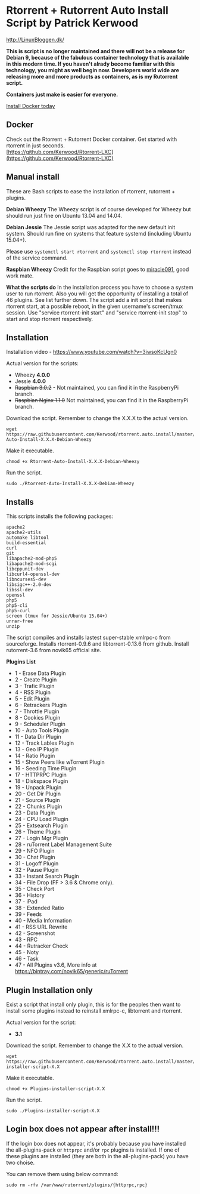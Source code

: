 
# Rtorrent + Rutorrent Auto Install Script by Patrick Kerwood

http://LinuxBloggen.dk/

**This is script is no longer maintained and there will not be a release for Debian 9, because of the fabulous container technology that is available in this modern time. If you haven't alrady become familiar with this technology, you might as well begin now. Developers world wide are releasing more and more products as containers, as is my Rutorrent script.**

**Containers just make is easier for everyone.**

[Install Docker today](https://docs.docker.com/install/linux/docker-ce/debian/#install-docker-ce)

## Docker
Check out the Rtorrent + Rutorrent Docker container. Get started with rtorrent in just seconds.  
[https://github.com/Kerwood/Rtorrent-LXC](https://github.com/Kerwood/Rtorrent-LXC)

## Manual install
These are Bash scripts to ease the installation of rtorrent, rutorrent + plugins.

**Debian Wheezy**
The Wheezy script is of course developed for Wheezy but should run just fine on Ubuntu 13.04 and 14.04.

**Debian Jessie**
The Jessie script was adapted for the new default init system. Should run fine on systems that feature systemd (including Ubuntu 15.04+).

Please use `systemctl start rtorrent` and `systemctl stop rtorrent` instead of the service command.

**Raspbian Wheezy**
Credit for the Raspbian script goes to [miracle091](https://github.com/miracle091), good work mate.

**What the scripts do**
In the installation process you have to choose a system user to run rtorrent.
Also you will get the opportunity of installing a total of 46 plugins. See list further down.
The script add a init script that makes rtorrent start, at a possible reboot, in the
given username's screen/tmux session. Use "service rtorrent-init start" and
"service rtorrent-init stop" to start and stop rtorrent respectively.


Installation
------------

Installation video - https://www.youtube.com/watch?v=3iwsoKcUgn0

Actual version for the scripts: 
- Wheezy **4.0.0**
- Jessie **4.0.0**
- ~~Raspbian 3.0.2~~ - Not maintained, you can find it in the RaspberryPi branch.
- ~~Raspbian Nginx 1.1.0~~ Not maintained, you can find it in the RaspberryPi branch.

Download the script. Remember to change the X.X.X to the actual version.

	wget https://raw.githubusercontent.com/Kerwood/rtorrent.auto.install/master/Rtorrent-Auto-Install-X.X.X-Debian-Wheezy

Make it executable.

	chmod +x Rtorrent-Auto-Install-X.X.X-Debian-Wheezy

Run the script.

	sudo ./Rtorrent-Auto-Install-X.X.X-Debian-Wheezy


Installs
--------

This scripts installs the following packages:

	apache2
	apache2-utils
	automake libtool
	build-essential
	curl
	git
	libapache2-mod-php5
	libapache2-mod-scgi
	libcppunit-dev
	libcurl4-openssl-dev
	libncurses5-dev
	libsigc++-2.0-dev
	libssl-dev
	openssl
	php5
	php5-cli
	php5-curl
	screen (tmux for Jessie/Ubuntu 15.04+)
	unrar-free
	unzip

The script compiles and installs lastest super-stable xmlrpc-c from sourceforge.
Installs rtorrent-0.9.6 and libtorrent-0.13.6 from github.
Install rutorrent-3.6 from novik65 official site.

**Plugins List**

- 1 - Erase Data Plugin
- 2 - Create Plugin
- 3 - Trafic Plugin
- 4 - RSS Plugin
- 5 - Edit Plugin
- 6 - Retrackers Plugin
- 7 - Throttle Plugin
- 8 - Cookies Plugin
- 9 - Scheduler Plugin
- 10 - Auto Tools Plugin
- 11 - Data Dir Plugin
- 12 - Track Lables Plugin
- 13 - Geo IP Plugin
- 14 - Ratio Plugin
- 15 - Show Peers like wTorrent Plugin
- 16 - Seeding Time Plugin
- 17 - HTTPRPC Plugin
- 18 - Diskspace Plugin
- 19 - Unpack Plugin
- 20 - Get Dir Plugin
- 21 - Source Plugin
- 22 - Chunks Plugin
- 23 - Data Plugin
- 24 - CPU Load Plugin
- 25 - Extsearch Plugin
- 26 - Theme Plugin
- 27 - Login Mgr Plugin
- 28 - ruTorrent Label Management Suite
- 29 - NFO Plugin
- 30 - Chat Plugin
- 31 - Logoff Plugin
- 32 - Pause Plugin
- 33 - Instant Search Plugin
- 34 - File Drop (FF > 3.6 & Chrome only).
- 35 - Check Port
- 36 - History
- 37 - iPad
- 38 - Extended Ratio
- 39 - Feeds
- 40 - Media Information
- 41 - RSS URL Rewrite
- 42 - Screenshot
- 43 - RPC
- 44 - Rutracker Check
- 45 - Noty
- 46 - Task
- 47 - All Plugins v3.6, More info at https://bintray.com/novik65/generic/ruTorrent


Plugin Installation only
------------------------

Exist a script that install only plugin, this is for the peoples then want to install some plugins instead to reinstall xmlrpc-c, libtorrent and rtorrent.

Actual version for the script: 
- **3.1**

Download the script. Remember to change the X.X to the actual version.

	wget https://raw.githubusercontent.com/Kerwood/rtorrent.auto.install/master/Plugins-installer-script-X.X

Make it executable.

	chmod +x Plugins-installer-script-X.X

Run the script.

	sudo ./Plugins-installer-script-X.X


Login box does not appear after install!!!
-----------------------------------------

If the login box does not appear, it's probably because you have installed the all-plugins-pack or `httprpc` and/or `rpc` plugins is installed.
If one of these plugins are installed (they are both in the all-plugins-pack) you have two choise.

You can remove them using below command:

	sudo rm -rfv /var/www/rutorrent/plugins/{httprpc,rpc}
	
